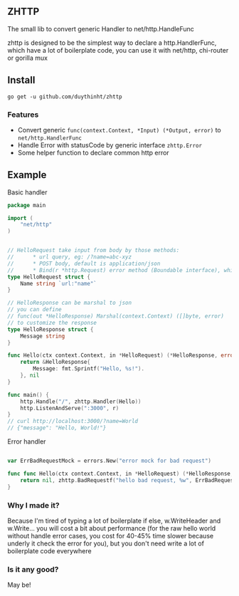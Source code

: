 ## ZHTTP

The small lib to convert generic Handler to net/http.HandleFunc

zhttp is designed to be the simplest way to declare a http.HandlerFunc, which have a lot of boilerplate code, you can use it with net/http, chi-router or gorilla mux

## Install

`go get -u github.com/duythinht/zhttp`

### Features

* Convert generic `func(context.Context, *Input) (*Output, error)` to `net/http.HandlerFunc`
* Handle Error with statusCode by generic interface `zhttp.Error`
* Some helper function to declare common http error

## Example

Basic handler

```go
package main

import (
	"net/http"
)


// HelloRequest take input from body by those methods:
//      * url query, eg: /?name=abc-xyz
//      * POST body, default is application/json
//      * Bind(r *http.Request) error method (Boundable interface), which you can override
type HelloRequest struct {
    Name string `url:"name"`
}

// HelloResponse can be marshal to json
// you can define
// func(out *HelloResponse) Marshal(context.Context) ([]byte, error)
// to customize the response
type HelloResponse struct {
    Message string
}

func Hello(ctx context.Context, in *HelloRequest) (*HelloResponse, error) {
    return &HelloResponse{
        Message: fmt.Sprintf("Hello, %s!").
    }, nil
}

func main() {
    http.Handle("/", zhttp.Handler(Hello))
    http.ListenAndServe(":3000", r)
}
// curl http://localhost:3000/?name=World
// {"message": "Hello, World!"}
```

Error handler

```go

var ErrBadRequestMock = errors.New("error mock for bad request")

func func Hello(ctx context.Context, in *HelloRequest) (*HelloResponse, error){
    return nil, zhttp.BadRequestf("hello bad request, %w", ErrBadRequestMock)
}

```

### Why I made it?

Because I'm tired of typing a lot of boilerplate if else, w.WriteHeader and w.Write...  you will cost a bit about performance (for the raw hello world without handle error cases, you cost for 40-45% time slower because underly it check the error for you), but you don't need write a lot of boilerplate code everywhere

### Is it any good?

May be!
